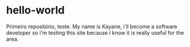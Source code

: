 # hello-world
Primeiro repositório, teste.
My name is Kayane, i'll become a software developer so i'm testing this site because i know it is really useful for the area.

